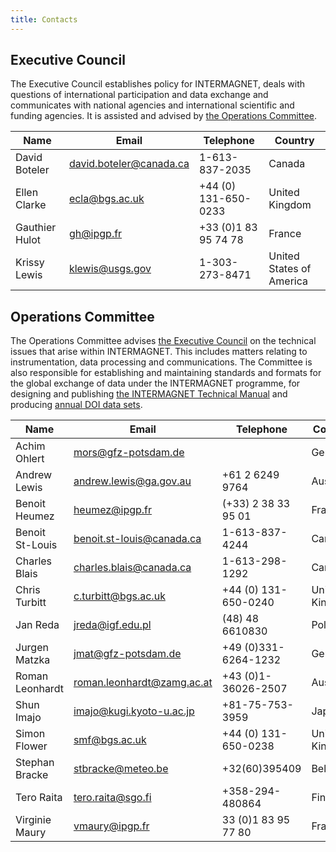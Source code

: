 ```yaml
---
title: Contacts
---
```


## Executive Council

The Executive Council establishes policy for INTERMAGNET, deals with questions of international participation and data exchange and communicates with national agencies and international scientific and funding agencies. It is assisted and advised by [the Operations Committee](#operations-committee).

| Name |  Email | Telephone | Country |
|------|--------|-----------|---------|
| David Boteler | david.boteler@canada.ca | 1-613-837-2035 | Canada |
| Ellen Clarke | ecla@bgs.ac.uk | +44 (0) 131-650-0233 | United Kingdom |
| Gauthier Hulot | gh@ipgp.fr | +33 (0)1 83 95 74 78 | France |
| Krissy Lewis | klewis@usgs.gov | 1-303-273-8471 | United States of America |

## Operations Committee

The Operations Committee advises [the Executive Council](#executive-council) on the technical issues that arise within INTERMAGNET. This includes matters relating to instrumentation, data processing and communications. The Committee is also responsible for establishing and maintaining standards and formats for the global exchange of data under the INTERMAGNET programme, for designing and publishing [the INTERMAGNET Technical Manual](/docs/Technical-Manual/technical_manual.pdf) and producing [annual DOI data sets](/data_conditions.md).

| Name |  Email | Telephone | Country |
|------|--------|-----------|---------|
| Achim Ohlert | mors@gfz-potsdam.de |  | Germany |
| Andrew Lewis | andrew.lewis@ga.gov.au | +61 2 6249 9764 | Australia |
| Benoit Heumez | heumez@ipgp.fr | (+33) 2 38 33 95 01 | France |
| Benoit St-Louis | benoit.st-louis@canada.ca | 1-613-837-4244 | Canada |
| Charles Blais | charles.blais@canada.ca | 1-613-298-1292 | Canada |
| Chris Turbitt | c.turbitt@bgs.ac.uk | +44 (0) 131-650-0240 | United Kingdom |
| Jan Reda | jreda@igf.edu.pl | (48) 48 6610830 | Poland |
| Jurgen Matzka | jmat@gfz-potsdam.de | +49 (0)331-6264-1232 | Germany |
| Roman Leonhardt | roman.leonhardt@zamg.ac.at | +43 (0)1-36026-2507 | Austria |
| Shun Imajo | imajo@kugi.kyoto-u.ac.jp | +81-75-753-3959 | Japan
| Simon Flower | smf@bgs.ac.uk | +44 (0) 131-650-0238 | United Kingdom |
| Stephan Bracke | stbracke@meteo.be | +32(60)395409 | Belgium |
| Tero Raita | tero.raita@sgo.fi | +358-294-480864 | Finland |
| Virginie Maury | vmaury@ipgp.fr | 33 (0)1 83 95 77 80	 | France |

